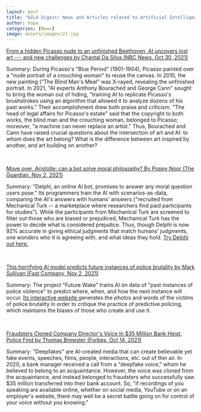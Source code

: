 ```yaml
---
layout: post
title: "AILA Digest: News and Articles related to Artificial Intelligence"
author: hope
categories: [News]
image: assets/images/21.jpg
---
```


[From a hidden Picasso nude to an unfinished Beethoven, AI uncovers lost art --- and new challenges by Chantal Da Silva (NBC News, Oct 30, 2021)](https://www.nbcnews.com/news/world/lost-picasso-unfinished-beethoven-ai-uncovers-lost-art-new-challenges-rcna2905)

Summary: During Picasso's "Blue Period" (1901-1904), Picasso painted over a "nude portrait of a crouching woman" to reuse the canvas. In 2010, the new painting ("The Blind Man's Meal" was X-rayed, revealing the unfinished portrait. In 2021, "AI experts Anthony Bourached and George Cann" sought to bring the woman out of hiding, "training AI to replicate Picasso's brushstrokes using an algorithm that allowed it to analyze dozens of his past works." Their accomplishment drew both praise and criticism. "The head of legal affairs for Picasso's estate" said that the copyright to both works, the blind man and the crouching woman, belonged to Picasso; moreover, "a machine can never replace an artist." Thus, Bourached and Cann have raised crucial questions about the intersection of art and AI: to whom does the art belong? What is the difference between art inspired by another, and art building on another?

<br>

[Move over, Aristotle: can a bot solve moral philosophy? By Poppy Noor (The Guardian, Nov 2, 2021)](https://www.theguardian.com/technology/2021/nov/02/delphi-online-ai-bot-philosophy)

Summary: "Delphi, an online AI bot, promises to answer any moral question users pose." Its programmers train the AI with scenarios-as-data, comparing the AI's answers with humans' answers ("recruited from Mechanical Turk -- a marketplace where researchers find paid participants for studies"). While the participants from Mechanical Turk are screened to filter out those who are biased or prejudiced, Mechanical Turk has the power to decide what is considered prejudice. Thus, though Delphi is now 92% accurate in giving ethical judgments that match humans' judgments, one wonders who it is agreeing with, and what ideas they hold. [Try Delphi out here.](https://delphi.allenai.org/)

<br>

[This horrifying AI model predicts future instances of police brutality by Mark Sullivan (Fast Company, Nov 2, 2021)](https://www.fastcompany.com/90689806/ai-police-brutality-predictions-future-wake)

Summary: The project "Future Wake" trains AI on data of "past instances of police violence" to predict where, when, and how the next instance will occur. [Its interactive website ](https://www.futurewake.com/#/)generates the photos and words of the victims of police brutality in order to critique the practice of predictive policing, which maintains the biases of those who create and use it.

<br>

[Fraudsters Cloned Company Director's Voice In $35 Million Bank Heist, Police Find by Thomas Brewster (Forbes, Oct 14, 2021)](https://www.forbes.com/sites/thomasbrewster/2021/10/14/huge-bank-fraud-uses-deep-fake-voice-tech-to-steal-millions/?sh=719d8b7d7559)

Summary: "Deepfakes" are AI-created media that can create believable yet fake events, speeches, films, people, interactions, etc. out of thin air. In 2020, a bank manager received a call from a "deepfake voice," whom he believed to belong to an acquaintance. However, the voice was cloned from the acquaintance, and instead belonged to fraudsters who successfully saw $35 million transferred into their bank account. So, "if recordings of you speaking are available online, whether on social media, YouTube or on an employer's website, there may well be a secret battle going on for control of your voice without you knowing."